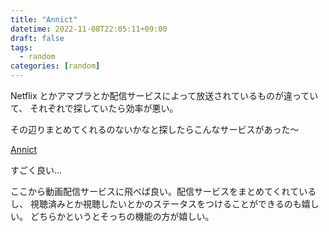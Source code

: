 ```yaml
---
title: "Annict"
datetime: 2022-11-08T22:05:11+09:00
draft: false
tags:
  - random
categories: [random]
---
```


Netflix とかアマプラとか配信サービスによって放送されているものが違っていて、
それぞれで探していたら効率が悪い。

その辺りまとめてくれるのないかなと探したらこんなサービスがあった〜

[Annict](https://annict.com/)

すごく良い...

ここから動画配信サービスに飛べば良い。配信サービスをまとめてくれているし、
視聴済みとか視聴したいとかのステータスをつけることができるのも嬉しい。
どちらかというとそっちの機能の方が嬉しい。
